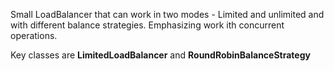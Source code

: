 Small LoadBalancer that can work in two modes - Limited and unlimited and with different balance strategies.
Emphasizing work ith concurrent operations.

Key classes are **LimitedLoadBalancer** and **RoundRobinBalanceStrategy**
